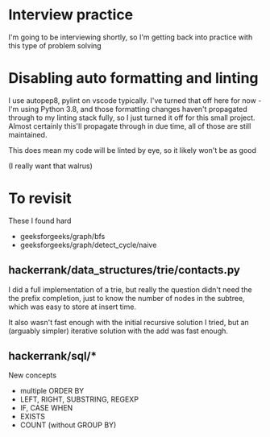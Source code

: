 
# Interview practice

I'm going to be interviewing shortly, so I'm getting back into practice with this type
of problem solving

# Disabling auto formatting and linting

I use autopep8, pylint on vscode typically. I've turned that off here for now - I'm using
Python 3.8, and those formatting changes haven't propagated through to my linting stack
fully, so I just turned it off for this small project. Almost certainly this'll propagate
through in due time, all of those are still maintained.

This does mean my code will be linted by eye, so it likely won't be as good

(I really want that walrus)

# To revisit

These I found hard
- geeksforgeeks/graph/bfs
- geeksforgeeks/graph/detect_cycle/naive

## hackerrank/data_structures/trie/contacts.py

I did a full implementation of a trie, but really the question didn't need the the prefix completion, just to know the number of nodes in the subtree, which was easy to store at insert time.

It also wasn't fast enough with the initial recursive solution I tried, but an (arguably simpler) iterative solution with the add was fast enough.

## hackerrank/sql/*

New concepts
- multiple ORDER BY
- LEFT, RIGHT, SUBSTRING, REGEXP
- IF, CASE WHEN
- EXISTS
- COUNT (without GROUP BY)
